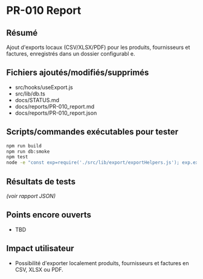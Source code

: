 # PR-010 Report

## Résumé
Ajout d'exports locaux (CSV/XLSX/PDF) pour les produits, fournisseurs et factures, enregistrés dans un dossier configurabl
e.

## Fichiers ajoutés/modifiés/supprimés
- src/hooks/useExport.js
- src/lib/db.ts
- docs/STATUS.md
- docs/reports/PR-010_report.md
- docs/reports/PR-010_report.json

## Scripts/commandes exécutables pour tester
```bash
npm run build
npm run db:smoke
npm test
node -e "const exp=require('./src/lib/export/exportHelpers.js'); exp.exportToCSV([{a:1}]).catch(e=>console.error(e))"
```

## Résultats de tests
*(voir rapport JSON)*

## Points encore ouverts
- TBD

## Impact utilisateur
- Possibilité d'exporter localement produits, fournisseurs et factures en CSV, XLSX ou PDF.
